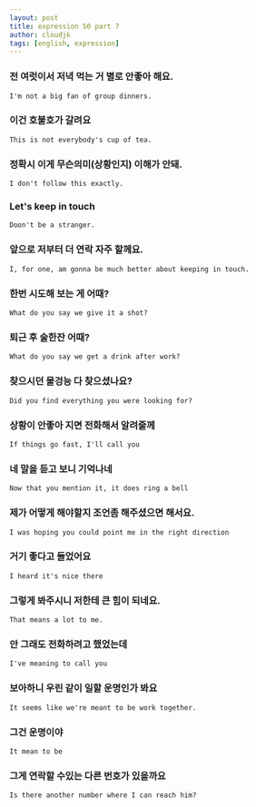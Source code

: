 ```yaml
---
layout: post
title: expression 50 part 7
author: cloudjk
tags: [english, expression]
---
```

### 전 여럿이서 저녁 먹는 거 별로 안좋아 해요.

    I'm not a big fan of group dinners.

### 이건 호불호가 갈려요

    This is not everybody's cup of tea.
### 정확시 이게 무슨의미(상황인지) 이해가 안돼.

    I don't follow this exactly.

### Let's keep in touch

    Doon't be a stranger.

### 앞으로 저부터 더 연락 자주 할께요.

    I, for one, am gonna be much better about keeping in touch.

### 한번 시도해 보는 게 어때?

    What do you say we give it a shot?

### 퇴근 후 술한잔 어때?

    What do you say we get a drink after work?

### 찾으시던 물겅능 다 찾으셨나요?

    Did you find everything you were looking for?

### 상황이 안좋아 지면 전화해서 알려줄께

    If things go fast, I'll call you

### 네 말을 듣고 보니 기억나네

    Now that you mention it, it does ring a bell

### 제가 어떻게 해야할지 조언좀 해주셨으면 해서요.

    I was hoping you could point me in the right direction

### 거기 좋다고 들었어요

    I heard it's nice there

### 그렇게 봐주시니 저한테 큰 힘이 되네요.

    That means a lot to me.

### 안 그래도 전화하려고 했었는데

    I've meaning to call you

### 보아하니 우린 같이 일할 운명인가 봐요

    It seems like we're meant to be work together.

### 그건 운명이야

    It mean to be

### 그게 연락할 수있는 다른 번호가 있을까요

    Is there another number where I can reach him?